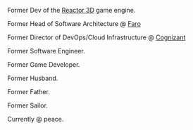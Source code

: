 Former Dev of the [Reactor 3D](https://github.com/reactor3d/reactor) game engine.

Former Head of Software Architecture @ [Faro](https://www.faro.com)

Former Director of DevOps/Cloud Infrastructure @ [Cognizant](https://www.cognizant.com)

Former Software Engineer.

Former Game Developer.

Former Husband.

Former Father.

Former Sailor.


Currently @ peace.
